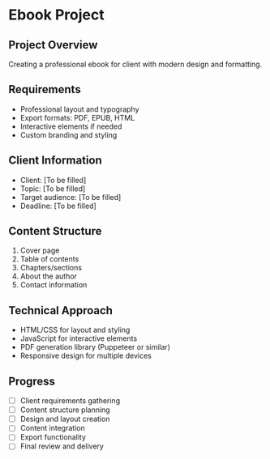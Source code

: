 # Ebook Project

## Project Overview
Creating a professional ebook for client with modern design and formatting.

## Requirements
- Professional layout and typography
- Export formats: PDF, EPUB, HTML
- Interactive elements if needed
- Custom branding and styling

## Client Information
- Client: [To be filled]
- Topic: [To be filled]
- Target audience: [To be filled]
- Deadline: [To be filled]

## Content Structure
1. Cover page
2. Table of contents
3. Chapters/sections
4. About the author
5. Contact information

## Technical Approach
- HTML/CSS for layout and styling
- JavaScript for interactive elements
- PDF generation library (Puppeteer or similar)
- Responsive design for multiple devices

## Progress
- [ ] Client requirements gathering
- [ ] Content structure planning
- [ ] Design and layout creation
- [ ] Content integration
- [ ] Export functionality
- [ ] Final review and delivery